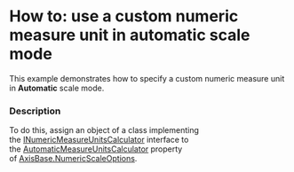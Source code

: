 # How to: use a custom numeric measure unit in automatic scale mode


This example demonstrates how to specify a custom numeric measure unit in <strong>Automatic</strong> scale mode.


<h3>Description</h3>

To do this, assign an object of a class implementing the&nbsp;<a href="https://documentation.devexpress.com/#CoreLibraries/clsDevExpressXtraChartsINumericMeasureUnitsCalculatortopic">INumericMeasureUnitsCalculator</a>&nbsp;interface to the&nbsp;<a href="https://documentation.devexpress.com/#corelibraries/DevExpressXtraChartsNumericScaleOptions_AutomaticMeasureUnitsCalculatortopic">AutomaticMeasureUnitsCalculator</a>&nbsp;property of&nbsp;<a href="https://documentation.devexpress.com/#CoreLibraries/DevExpressXtraChartsAxisBase_NumericScaleOptionstopic">AxisBase.NumericScaleOptions</a>.

<br/>



